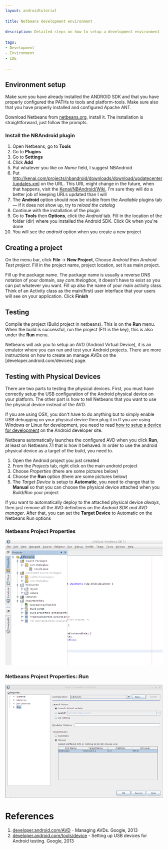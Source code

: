 ```yaml
---
layout: androidtutorial

title: Netbeans development environment

description: Detailed steps on how to setup a development environment for Android programming using the NetBeans IDE. Setup the Android SDK, the AVD manager. Then setup NBAndroid, the netbeans android plugin Finally, how to use a physical device to test while using NetBeans

tags:
- Development
- Environment
- IDE

---
```


## Environment setup

Make sure you have already installed the ANDROID SDK and that you have properly configured the PATHs to tools and platform-tools. Make sure also that you have properly installed and configured Apache ANT.

Download Netbeans from [netbeans.org](http://netbeans.org), install it. The installation is straightforward, just follow the prompts. 

### Install the NBAndroid plugin

1. Open Netbeans, go to **Tools**
2. Go to **Plugins**
3. Go to **Settings**
4. Click **Add**
5. Put whatever you like on *Name* field, I suggest NBAndroid
6. Put http://kenai.com/projects/nbandroid/downloads/download/updatecenter/updates.xml on the URL. This URL might change in the future, when that happens, visit the [Kenai/NBAndroid/Wiki](http://kenai.com/projects/nbandroid/pages/Install), I'm sure they will do a better job of keeping URLs updated than I will
7. The **Android** option should now be visible from the *Available* plugins tab &mdash; if it does not show up, try to *reload the catalog*
8. Continue with the installation of the plugin
9. Go to **Tools** then **Options**, click the *Android* tab. Fill in the location of the folder (dir) where you installed the Android SDK. Click Ok when you're done
10. You will see the *android* option when you create a new project

## Creating a project

On the menu bar, click **File** &rarr; **New Project**, Choose *Android* then *Android Test project*. Fill in the project name, project location, set it as main project.

Fill up the package name. The package name is usually a reverse DNS notation of your domain, say *com.thelogbox*, it doesn't have to exist so you can put whatever you want. Fill up also the name of your main activity class. Think of an Activity class as the main(first) user interface that your users will see on your application. Click **Finish**

## Testing

Compile the project (Build project in netbeans). This is on the **Run** menu. When the build is successful, run the project (F11 is the key), this is also under the **Run** menu.

Netbeans will ask you to setup an AVD (Android Virtual Device), it is an emulator where you can run and test your Android projects. There are more instructions on how to create an manage AVDs on the [developer.android.com/devices] page.


## Testing with Physical Devices

There are two parts to testing the physical devices. First, you must have correctly setup the USB configuration of the Android physical device on your platform. The other part is how to tell Netbeans that you want to use the physical device instead of the AVD.

If you are using OSX, you don't have to do anything but to simply enable USB debugging on your physical device then plug it in.If you are using Windows or Linux for development, you need to read [how to setup a device for development](http://developer.android.com/tools/device.html) on the Android developer site.  

Netbeans automatically launches the configured AVD when you click **Run**, at least on Netbeans 7.1 that is how it behaved. In order to use the android physical device as a target of the build, you need to.

1. Open the Android project you just created
2. From the *Projects* tab, right click on the main android project
3. Choose *Properties* (there are some pictures below)
4. Choose the **Run** option (there are some pictures below)
5. The *Target Device* is setup to **Automatic**, you need to change that to **Manual** so that you can choose the physical device attached when you *Build/Run* your project

If you want to automatically deploy to the attached physical device *always*, then just remove all the AVD definitions on the *Android SDK and AVD manager*. After that, you can set the **Target Device** to Automatic on the Netbeans Run options

### Netbeans Project Properties
<img src="../img/netbeans-properties.png"/>

### Netbeans Project Properties::Run
<img src="../img/netbeans-project-properties-run.png"/>


# References

1. [developer.android.com/AVD](http://developer.android.com/tools/devices/managing-avds.html) - Managing AVDs. Google, 2013
2. [developer.android.com/tools/device](http://developer.android.com/tools/device.html) - Setting up USB devices for Android testing. Google, 2013


